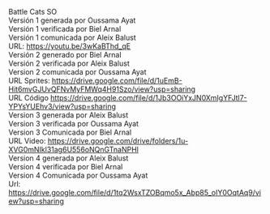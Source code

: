 Battle Cats SO  
Versión 1 generada por Oussama Ayat  
Versión 1 verificada por Biel Arnal  
Versión 1 comunicada por Aleix Balust  
URL: https://youtu.be/3wKaBThd_qE  
Versión 2 generado por Biel Arnal  
Versión 2 verificada por Aleix Balust  
Version 2 comunicada por Oussama Ayat  
URL Sprites: https://drive.google.com/file/d/1uEmB-Hit6mvGJUvQFNvMyFMWq4H91Szo/view?usp=sharing  
URL Código https://drive.google.com/file/d/1Jb3OOiYxJN0XmIgYFJtl7-YPYsYUEhv3/view?usp=sharing  
Version 3 generada por Aleix Balust  
Version 3 verificada por Oussama Ayat  
Version 3 Comunicada por Biel Arnal  
URL Video: https://drive.google.com/drive/folders/1u-XVG0mNIkl31ag6U556oNQnGTnaNPHl  
Version 4 generada por Aleix Balust  
Version 4 verificada por Biel Arnal  
Version 4 Comunicada por Oussama Ayat  
Url: https://drive.google.com/file/d/1tq2WsxTZOBqmo5x_Abp85_oIY0OqtAq9/view?usp=sharing  